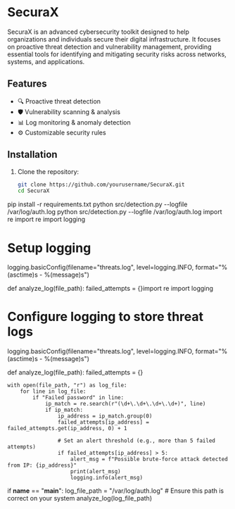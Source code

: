 # SecuraX

SecuraX is an advanced cybersecurity toolkit designed to help organizations and individuals secure their digital infrastructure. It focuses on proactive threat detection and vulnerability management, providing essential tools for identifying and mitigating security risks across networks, systems, and applications.

## Features
- 🔍 Proactive threat detection
- 🛡️ Vulnerability scanning & analysis
- 📊 Log monitoring & anomaly detection
- ⚙️ Customizable security rules

## Installation
1. Clone the repository:
   ```bash
   git clone https://github.com/yourusername/SecuraX.git
   cd SecuraX
pip install -r requirements.txt
python src/detection.py --logfile /var/log/auth.log
python src/detection.py --logfile /var/log/auth.log
import re
import re
import logging

# Setup logging
logging.basicConfig(filename="threats.log", level=logging.INFO, format="%(asctime)s - %(message)s")

def analyze_log(file_path):
    failed_attempts = {}import re
import logging

# Configure logging to store threat logs
logging.basicConfig(filename="threats.log",
                    level=logging.INFO,
                    format="%(asctime)s - %(message)s")

def analyze_log(file_path):
    failed_attempts = {}

    with open(file_path, "r") as log_file:
        for line in log_file:
            if "Failed password" in line:
                ip_match = re.search(r"(\d+\.\d+\.\d+\.\d+)", line)
                if ip_match:
                    ip_address = ip_match.group(0)
                    failed_attempts[ip_address] = failed_attempts.get(ip_address, 0) + 1

                    # Set an alert threshold (e.g., more than 5 failed attempts)
                    if failed_attempts[ip_address] > 5:
                        alert_msg = f"Possible brute-force attack detected from IP: {ip_address}"
                        print(alert_msg)
                        logging.info(alert_msg)

if __name__ == "__main__":
    log_file_path = "/var/log/auth.log"  # Ensure this path is correct on your system
    analyze_log(log_file_path)